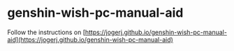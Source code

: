 # genshin-wish-pc-manual-aid

Follow the instructions on [https://jogerj.github.io/genshin-wish-pc-manual-aid](https://jogerj.github.io/genshin-wish-pc-manual-aid)
